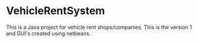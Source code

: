 # VehicleRentSystem
This is a Java project for vehicle rent shops/companies. This is the version 1 and GUI's created using netbeans.
